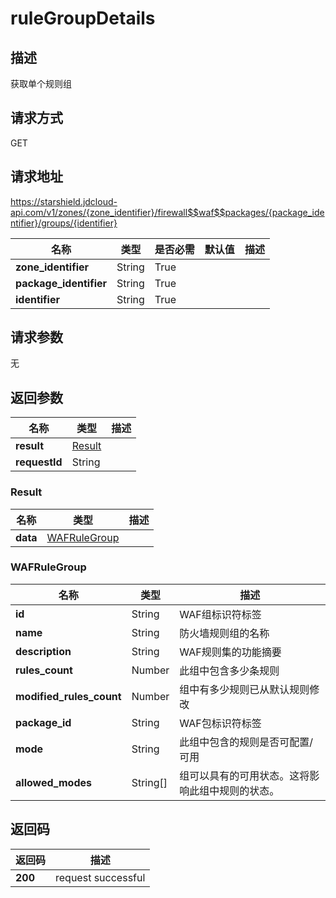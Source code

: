 # ruleGroupDetails


## 描述
获取单个规则组

## 请求方式
GET

## 请求地址
https://starshield.jdcloud-api.com/v1/zones/{zone_identifier}/firewall$$waf$$packages/{package_identifier}/groups/{identifier}

|名称|类型|是否必需|默认值|描述|
|---|---|---|---|---|
|**zone_identifier**|String|True| | |
|**package_identifier**|String|True| | |
|**identifier**|String|True| | |

## 请求参数
无


## 返回参数
|名称|类型|描述|
|---|---|---|
|**result**|[Result](#result)| |
|**requestId**|String| |

### <div id="Result">Result</div>
|名称|类型|描述|
|---|---|---|
|**data**|[WAFRuleGroup](#wafrulegroup)| |
### <div id="WAFRuleGroup">WAFRuleGroup</div>
|名称|类型|描述|
|---|---|---|
|**id**|String|WAF组标识符标签|
|**name**|String|防火墙规则组的名称|
|**description**|String|WAF规则集的功能摘要|
|**rules_count**|Number|此组中包含多少条规则|
|**modified_rules_count**|Number|组中有多少规则已从默认规则修改|
|**package_id**|String|WAF包标识符标签|
|**mode**|String|此组中包含的规则是否可配置/可用|
|**allowed_modes**|String[]|组可以具有的可用状态。这将影响此组中规则的状态。|

## 返回码
|返回码|描述|
|---|---|
|**200**|request successful|
